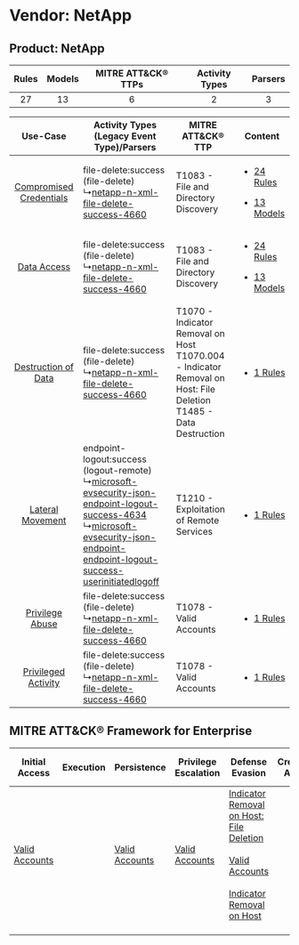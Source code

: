 Vendor: NetApp
==============
Product: NetApp
---------------
| Rules | Models | MITRE ATT&CK® TTPs | Activity Types | Parsers |
|:-----:|:------:|:------------------:|:--------------:|:-------:|
|  27   |   13   |         6          |       2        |    3    |

|    Use-Case    | Activity Types (Legacy Event Type)/Parsers    | MITRE ATT&CK® TTP    | Content    |
|:----:| ---- | ---- | ---- |
| [Compromised Credentials](../../../UseCases/uc_compromised_credentials.md) |  file-delete:success (file-delete)<br> ↳[netapp-n-xml-file-delete-success-4660](Ps/pC_netappnxmlfiledeletesuccess4660.md)<br>    | T1083 - File and Directory Discovery<br>    | [<ul><li>24 Rules</li></ul><ul><li>13 Models</li></ul>](RM/r_m_netapp_netapp_Compromised_Credentials.md) |
|    [Data Access](../../../UseCases/uc_data_access.md)    |  file-delete:success (file-delete)<br> ↳[netapp-n-xml-file-delete-success-4660](Ps/pC_netappnxmlfiledeletesuccess4660.md)<br>    | T1083 - File and Directory Discovery<br>    | [<ul><li>24 Rules</li></ul><ul><li>13 Models</li></ul>](RM/r_m_netapp_netapp_Data_Access.md)    |
|     [Destruction of Data](../../../UseCases/uc_destruction_of_data.md)     |  file-delete:success (file-delete)<br> ↳[netapp-n-xml-file-delete-success-4660](Ps/pC_netappnxmlfiledeletesuccess4660.md)<br>    | T1070 - Indicator Removal on Host<br>T1070.004 - Indicator Removal on Host: File Deletion<br>T1485 - Data Destruction<br> | [<ul><li>1 Rules</li></ul>](RM/r_m_netapp_netapp_Destruction_of_Data.md)    |
|        [Lateral Movement](../../../UseCases/uc_lateral_movement.md)        |  endpoint-logout:success (logout-remote)<br> ↳[microsoft-evsecurity-json-endpoint-logout-success-4634](Ps/pC_microsoftevsecurityjsonendpointlogoutsuccess4634.md)<br> ↳[microsoft-evsecurity-json-endpoint-endpoint-logout-success-userinitiatedlogoff](Ps/pC_microsoftevsecurityjsonendpointendpointlogoutsuccessuserinitiatedlogoff.md)<br> | T1210 - Exploitation of Remote Services<br>    | [<ul><li>1 Rules</li></ul>](RM/r_m_netapp_netapp_Lateral_Movement.md)    |
|         [Privilege Abuse](../../../UseCases/uc_privilege_abuse.md)         |  file-delete:success (file-delete)<br> ↳[netapp-n-xml-file-delete-success-4660](Ps/pC_netappnxmlfiledeletesuccess4660.md)<br>    | T1078 - Valid Accounts<br>    | [<ul><li>1 Rules</li></ul>](RM/r_m_netapp_netapp_Privilege_Abuse.md)    |
|     [Privileged Activity](../../../UseCases/uc_privileged_activity.md)     |  file-delete:success (file-delete)<br> ↳[netapp-n-xml-file-delete-success-4660](Ps/pC_netappnxmlfiledeletesuccess4660.md)<br>    | T1078 - Valid Accounts<br>    | [<ul><li>1 Rules</li></ul>](RM/r_m_netapp_netapp_Privileged_Activity.md)    |

MITRE ATT&CK® Framework for Enterprise
--------------------------------------
| Initial Access                                                      | Execution | Persistence                                                         | Privilege Escalation                                                | Defense Evasion                                                                                                                                                                                                                                    | Credential Access | Discovery                                                                         | Lateral Movement                                                                     | Collection | Command and Control | Exfiltration | Impact                                                                |
| ------------------------------------------------------------------- | --------- | ------------------------------------------------------------------- | ------------------------------------------------------------------- | -------------------------------------------------------------------------------------------------------------------------------------------------------------------------------------------------------------------------------------------------- | ----------------- | --------------------------------------------------------------------------------- | ------------------------------------------------------------------------------------ | ---------- | ------------------- | ------------ | --------------------------------------------------------------------- |
| [Valid Accounts](https://attack.mitre.org/techniques/T1078)<br><br> |           | [Valid Accounts](https://attack.mitre.org/techniques/T1078)<br><br> | [Valid Accounts](https://attack.mitre.org/techniques/T1078)<br><br> | [Indicator Removal on Host: File Deletion](https://attack.mitre.org/techniques/T1070/004)<br><br>[Valid Accounts](https://attack.mitre.org/techniques/T1078)<br><br>[Indicator Removal on Host](https://attack.mitre.org/techniques/T1070)<br><br> |                   | [File and Directory Discovery](https://attack.mitre.org/techniques/T1083)<br><br> | [Exploitation of Remote Services](https://attack.mitre.org/techniques/T1210)<br><br> |            |                     |              | [Data Destruction](https://attack.mitre.org/techniques/T1485)<br><br> |